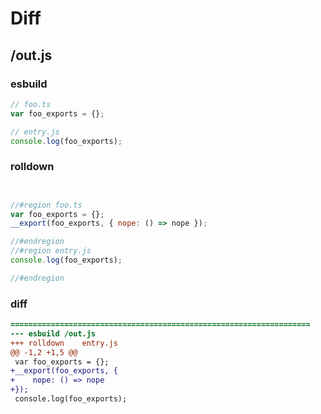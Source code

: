 # Diff
## /out.js
### esbuild
```js
// foo.ts
var foo_exports = {};

// entry.js
console.log(foo_exports);
```
### rolldown
```js


//#region foo.ts
var foo_exports = {};
__export(foo_exports, { nope: () => nope });

//#endregion
//#region entry.js
console.log(foo_exports);

//#endregion
```
### diff
```diff
===================================================================
--- esbuild	/out.js
+++ rolldown	entry.js
@@ -1,2 +1,5 @@
 var foo_exports = {};
+__export(foo_exports, {
+    nope: () => nope
+});
 console.log(foo_exports);

```